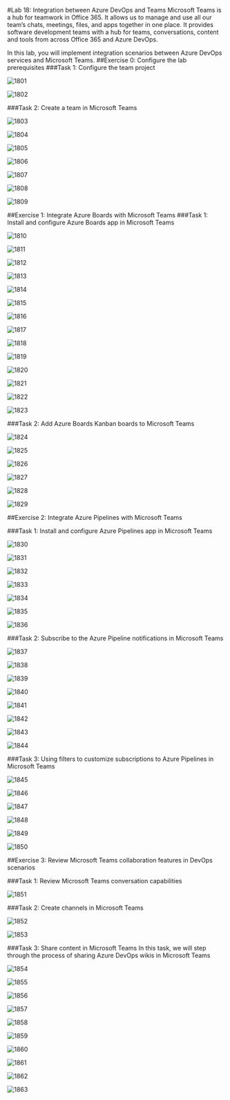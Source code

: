 #Lab 18: Integration between Azure DevOps and Teams
Microsoft Teams is a hub for teamwork in Office 365. It allows us to manage and use all our team’s chats, meetings, files, and apps together in one place. It provides software development teams with a hub for teams, conversations, content and tools from across Office 365 and Azure DevOps.

In this lab, you will implement integration scenarios between Azure DevOps services and Microsoft Teams.
##Exercise 0: Configure the lab prerequisites
###Task 1: Configure the team project

![1801](imagesEvidencia18/1801.PNG)

![1802](imagesEvidencia18/1802.PNG)

###Task 2: Create a team in Microsoft Teams

![1803](imagesEvidencia18/1803.PNG)

![1804](imagesEvidencia18/1804.PNG)

![1805](imagesEvidencia18/1805.PNG)

![1806](imagesEvidencia18/1806.PNG)

![1807](imagesEvidencia18/1807.PNG)

![1808](imagesEvidencia18/1808.PNG)

![1809](imagesEvidencia18/1809.PNG)

##Exercise 1: Integrate Azure Boards with Microsoft Teams
###Task 1: Install and configure Azure Boards app in Microsoft Teams

![1810](imagesEvidencia18/1810.PNG)

![1811](imagesEvidencia18/1811.PNG)

![1812](imagesEvidencia18/1812.PNG)

![1813](imagesEvidencia18/1813.PNG)

![1814](imagesEvidencia18/1814.PNG)

![1815](imagesEvidencia18/1815.PNG)

![1816](imagesEvidencia18/1816.PNG)

![1817](imagesEvidencia18/1817.PNG)

![1818](imagesEvidencia18/1818.PNG)

![1819](imagesEvidencia18/1819.PNG)

![1820](imagesEvidencia18/1820.PNG)

![1821](imagesEvidencia18/1821.PNG)

![1822](imagesEvidencia18/1822.PNG)

![1823](imagesEvidencia18/1823.PNG)

###Task 2: Add Azure Boards Kanban boards to Microsoft Teams

![1824](imagesEvidencia18/1824.PNG)

![1825](imagesEvidencia18/1825.PNG)

![1826](imagesEvidencia18/1826.PNG)

![1827](imagesEvidencia18/1827.PNG)

![1828](imagesEvidencia18/1828.PNG)

![1829](imagesEvidencia18/1829.PNG)

##Exercise 2: Integrate Azure Pipelines with Microsoft Teams

###Task 1: Install and configure Azure Pipelines app in Microsoft Teams

![1830](imagesEvidencia18/1830.PNG)

![1831](imagesEvidencia18/1831.PNG)

![1832](imagesEvidencia18/1832.PNG)

![1833](imagesEvidencia18/1833.PNG)

![1834](imagesEvidencia18/1834.PNG)

![1835](imagesEvidencia18/1835.PNG)

![1836](imagesEvidencia18/1836.PNG)

###Task 2: Subscribe to the Azure Pipeline notifications in Microsoft Teams

![1837](imagesEvidencia18/1837.PNG)

![1838](imagesEvidencia18/1838.PNG)

![1839](imagesEvidencia18/1839.PNG)

![1840](imagesEvidencia18/1840.PNG)

![1841](imagesEvidencia18/1841.PNG)

![1842](imagesEvidencia18/1842.PNG)

![1843](imagesEvidencia18/1843.PNG)

![1844](imagesEvidencia18/1844.PNG)

###Task 3: Using filters to customize subscriptions to Azure Pipelines in Microsoft Teams

![1845](imagesEvidencia18/1845.PNG)

![1846](imagesEvidencia18/1846.PNG)

![1847](imagesEvidencia18/1847.PNG)

![1848](imagesEvidencia18/1848.PNG)

![1849](imagesEvidencia18/1849.PNG)

![1850](imagesEvidencia18/1850.PNG)

##Exercise 3: Review Microsoft Teams collaboration features in DevOps scenarios

###Task 1: Review Microsoft Teams conversation capabilities

![1851](imagesEvidencia18/1851.PNG)

###Task 2: Create channels in Microsoft Teams

![1852](imagesEvidencia18/1852.PNG)

![1853](imagesEvidencia18/1853.PNG)

###Task 3: Share content in Microsoft Teams
In this task, we will step through the process of sharing Azure DevOps wikis in Microsoft Teams

![1854](imagesEvidencia18/1854.PNG)

![1855](imagesEvidencia18/1855.PNG)

![1856](imagesEvidencia18/1856.PNG)

![1857](imagesEvidencia18/1857.PNG)

![1858](imagesEvidencia18/1858.PNG)

![1859](imagesEvidencia18/1859.PNG)

![1860](imagesEvidencia18/1860.PNG)

![1861](imagesEvidencia18/1861.PNG)

![1862](imagesEvidencia18/1862.PNG)

![1863](imagesEvidencia18/1863.PNG)

